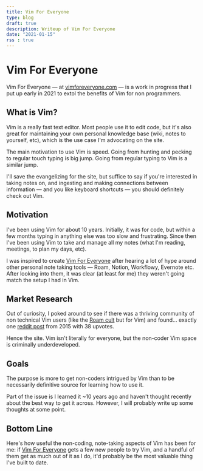```yaml
---
title: Vim For Everyone
type: blog
draft: true
description: Writeup of Vim For Everyone
date: "2021-01-15"
rss : true
---
```



# Vim For Everyone
Vim For Everyone — at [vimforeveryone.com](https://www.vimforeveryone.com)
— is a work in progress that I put up early in 2021 to extol the benefits of
Vim for non programmers.

## What is Vim?
Vim is a really fast text editor. Most people use it to edit code, but it's
also great for maintaining your own personal knowledge base (wiki, notes to
yourself, etc), which is the use case I'm advocating on the site.

The main motivation to use Vim is speed. Going from hunting and pecking to
regular touch typing is big jump. Going from regular typing to Vim is
a similar jump.

I'll save the evangelizing for the site, but suffice to say if you're
interested in taking notes on, and ingesting and making connections between
information — and you like keyboard shortcuts — you should definitely check out
Vim.

## Motivation
I've been using Vim for about 10 years. Initially, it was for code, but within
a few months typing in anything else was too slow and frustrating. Since then
I've been using Vim to take and manage all my notes (what I'm reading,
meetings, to plan my days, etc).

I was inspired to create [Vim For Everyone](https://vimforeveryone.com) after
hearing a lot of hype around other personal note taking tools — Roam, Notion,
Workflowy, Evernote etc. After looking into them, it was clear (at least for
me) they weren't going match the setup I had in Vim.

## Market Research
Out of curiosity, I poked around to see if there was a thriving community of
non technical Vim users (like the [Roam
cult](https://tobiasbru.medium.com/the-history-of-roam-research-and-the-roamcult-4c1e1897633d)
but for Vim) and found... exactly one [reddit
post](https://www.reddit.com/r/vim/comments/3wpour/is_vim_useful_to_nonprogrammers_or_is_it_only/)
from 2015 with 38 upvotes.

Hence the site. Vim isn't literally for everyone, but the non-coder Vim space
is criminally underdeveloped.

## Goals
The purpose is more to get non-coders intrigued by Vim than to be necessarily
definitive source for learning how to use it. 

Part of the issue is I learned it ~10 years ago and haven't thought recently
about the best way to get it across. However, I will probably write up some
thoughts at some point.

## Bottom Line
Here's how useful the non-coding, note-taking aspects of Vim has been for me:
if [Vim For Everyone](https://vimforeveryone) gets a few new people to try
Vim, and a handful of them get as much out of it as I do, it'd probably be the
most valuable thing I've built to date.

<comments/>
